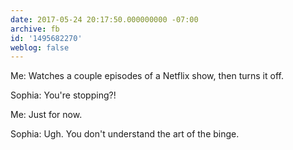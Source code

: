 ```yaml
---
date: 2017-05-24 20:17:50.000000000 -07:00
archive: fb
id: '1495682270'
weblog: false
---
```


Me: Watches a couple episodes of a Netflix show, then turns it off. 

Sophia: You're stopping?!

Me: Just for now. 

Sophia: Ugh. You don't understand the art of the binge.
